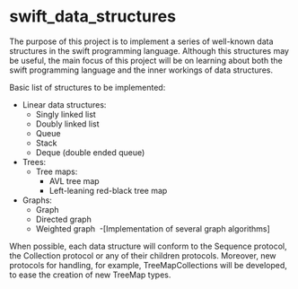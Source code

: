 # swift_data_structures

The purpose of this project is to implement a series of well-known data structures in the swift programming language. Although this structures may be useful, the main focus of this project will be on learning about both the swift programming language and the inner workings of data structures.

Basic list of structures to be implemented:
- Linear data structures:
  - Singly linked list 
  - Doubly linked list
  - Queue
  - Stack
  - Deque (double ended queue)
- Trees:
  - Tree maps:
    - AVL tree map
    - Left-leaning red-black tree map
- Graphs:
  - Graph
  - Directed graph
  - Weighted graph
  -[Implementation of several graph algorithms]

When possible, each data structure will conform to the Sequence protocol, the Collection protocol or any of their children protocols. Moreover, new protocols for handling, for example, TreeMapCollections will be developed, to ease the creation of new TreeMap types.
